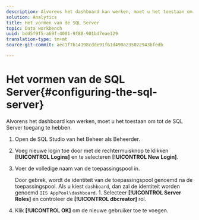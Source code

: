 ```yaml
---
description: Alvorens het dashboard kan werken, moet u het toestaan om tot de SQL Server toegang te hebben.
solution: Analytics
title: Het vormen van de SQL Server
topic: Data workbench
uuid: bdd5f9f5-a69f-4001-9f80-901bd7eae129
translation-type: tm+mt
source-git-commit: aec1f7b14198cdde91f61d490a235022943bfedb

---
```



# Het vormen van de SQL Server{#configuring-the-sql-server}

Alvorens het dashboard kan werken, moet u het toestaan om tot de SQL Server toegang te hebben.

1. Open de SQL Studio van het Beheer als Beheerder.
1. Voeg nieuwe login toe door met de rechtermuisknop te klikken **[!UICONTROL Logins]** en te selecteren **[!UICONTROL New Login]**.
1. Voer de volledige naam van de toepassingspool in.

   Door gebrek, wordt de identiteit van de toepassingspool genoemd na de toepassingspool. Als u kiest `dashboard`, dan zal de identiteit worden genoemd `IIS AppPool\dashboard`. 1. Selecteer **[!UICONTROL Server Roles]** en controleer de **[!UICONTROL dbcreator]** rol.
1. Klik **[!UICONTROL OK]** om de nieuwe gebruiker toe te voegen.

